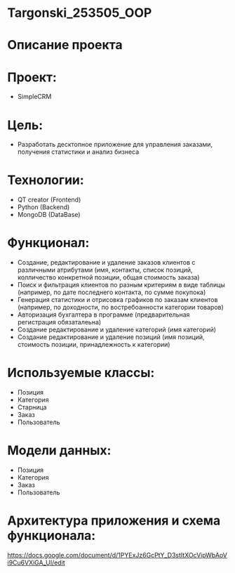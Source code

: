 # Targonski_253505_OOP
# Описание проекта
# Проект:
- SimpleCRM

# Цель: 
- Разработать десктопное приложение для управления заказами, получения статистики и анализ бизнеса

# Технологии: 
- QT creator (Frontend)
- Python (Backend)
- MongoDB (DataBase)

# Функционал:
- Создание, редактирование и удаление заказов клиентов с различными атрибутами (имя, контакты, список позиций, колличество конкретной позиции, общая стоимость заказа)
- Поиск и фильтрация клиентов по разным критериям в виде таблицы (например, по дате последнего контакта, по сумме покупока)
- Генерация статистики и отрисовка графиков по заказам клиентов (например, по доходности, по востребоанности категории товаров)
- Авторизация бухгалтера в программе (предварительная регистрация обязаталеьна)
- Создание редактирование и удаление категорий (имя категорий)
- Создание редактирование и удаление позиций (имя позиций, стоимость позиции, принадлежность к категории)

# Используемые классы:
- Позиция
- Категория
- Старница
- Заказ
- Пользователь

# Модели данных:
- Позиция
- Категория
- Заказ
- Пользователь

# Архитектура приложения и схема функционала:
https://docs.google.com/document/d/1PYExJz6GcPtY_D3stItXOcVipWbAoVi9Cu6VXiGA_UI/edit
